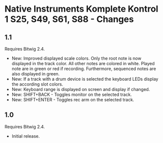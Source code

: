 # Native Instruments Komplete Kontrol 1 S25, S49, S61, S88 - Changes

## 1.1

Requires Bitwig 2.4.

* New: Improved displayed scale colors. Only the root note is now displayed in the track color. All other notes are colored in white. Played note are in green or red if recording. Furthermore, sequenced notes are also displayed in green.
* New: If a track with a drum device is selected the keyboard LEDs display the according slot colors.
* New: Keyboard range is displayed on screen and display if changed.
* New: SHIFT+BACK - Toggles monitor on the selected track.
* New: SHIFT+ENTER - Toggles rec arm on the selected track.

## 1.0

Requires Bitwig 2.4.

* Initial release.
